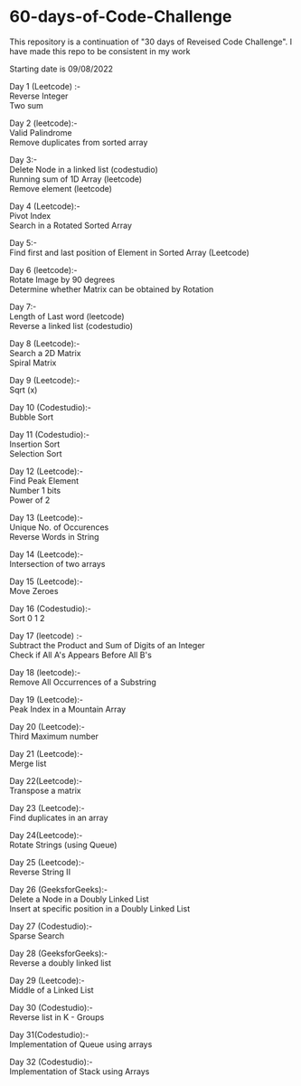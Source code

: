 # 60-days-of-Code-Challenge

This repository is a continuation of "30 days of Reveised Code Challenge". I have made this repo to be consistent in my work

Starting date is 09/08/2022

Day 1 (Leetcode) :-    
Reverse Integer                   
Two sum

Day 2 (leetcode):-    
Valid Palindrome                                 
Remove duplicates from sorted array

Day 3:-     
Delete Node in a linked list (codestudio)       
Running sum of 1D Array (leetcode)   
Remove element (leetcode)  

Day 4 (Leetcode):-      
Pivot Index     
Search in a Rotated Sorted Array

Day 5:-      
Find first and last position of Element in Sorted Array (Leetcode)

Day 6 (leetcode):-        
Rotate Image by 90 degrees     
Determine whether Matrix can be obtained by Rotation

Day 7:-     
Length of Last word (leetcode)      
Reverse a linked list (codestudio)

Day 8 (Leetcode):-        
Search a 2D Matrix     
Spiral Matrix

Day 9 (Leetcode):-   
Sqrt (x)

Day 10 (Codestudio):-   
Bubble Sort

Day 11 (Codestudio):-   
Insertion Sort   
Selection Sort

Day 12 (Leetcode):-   
Find Peak Element   
Number 1 bits   
Power of 2   

Day 13 (Leetcode):-   
Unique No. of Occurences   
Reverse Words in String   

Day 14 (Leetcode):-   
Intersection of two arrays   

Day 15 (Leetcode):-   
Move Zeroes   

Day 16 (Codestudio):-   
Sort 0 1 2   

Day 17 (leetcode) :-   
Subtract the Product and Sum of Digits of an Integer   
Check if All A's Appears Before All B's   

Day 18 (leetcode):-   
Remove All Occurrences of a Substring   

Day 19 (Leetcode):-   
Peak Index in a Mountain Array   

Day 20 (Leetcode):-   
Third Maximum number   

Day 21 (Leetcode):-   
Merge list   

Day 22(Leetcode):-   
Transpose a matrix   

Day 23 (Leetcode):-   
Find duplicates in an array   

Day 24(Leetcode):-   
Rotate Strings (using Queue)   

Day 25 (Leetcode):-   
Reverse String II   

Day 26 (GeeksforGeeks):-   
Delete a Node in a Doubly Linked List   
Insert at specific position in a Doubly Linked List    

Day 27 (Codestudio):-   
Sparse Search   

Day 28 (GeeksforGeeks):-   
Reverse a doubly linked list   

Day 29 (Leetcode):-   
Middle of a Linked List   

Day 30 (Codestudio):-   
Reverse list in K - Groups   

Day 31(Codestudio):-   
Implementation of Queue using arrays   

Day 32 (Codestudio):-   
Implementation of Stack using Arrays   

